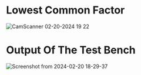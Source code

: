# Lowest Common Factor
![CamScanner 02-20-2024 19 22](https://github.com/Ashimkarrki/EmbeddedHW/assets/52632464/6801d56c-2ca2-448d-b784-31c48adc6817)
# Output Of The Test Bench

![Screenshot from 2024-02-20 18-29-37](https://github.com/Ashimkarrki/EmbeddedHW/assets/52632464/8939ff6e-f471-40d5-bee4-abb4e9f4da7c)
